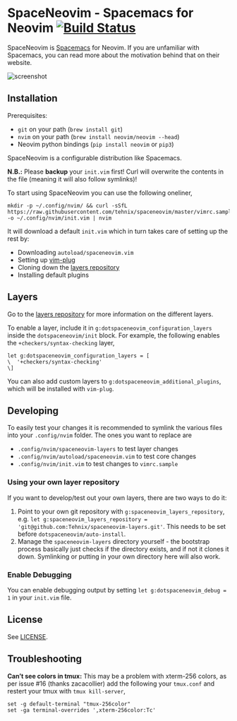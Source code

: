 # SpaceNeovim - Spacemacs for Neovim [![Build Status](https://travis-ci.org/Tehnix/spaceneovim.svg?branch=master)](https://travis-ci.org/Tehnix/spaceneovim)

SpaceNeovim is [Spacemacs](https://github.com/syl20bnr/spacemacs) for Neovim. If
you are unfamiliar with Spacemacs, you can read more about the motivation behind
that on their website.

![screenshot](assets/Screenshot%202016-09-18%2000.43.37.png)

## Installation

Prerequisites:

* `git` on your path (`brew install git`)
* `nvim` on your path (`brew install neovim/neovim --head`)
* Neovim python bindings (`pip install neovim` or `pip3`)

SpaceNeovim is a configurable distribution like Spacemacs.

__N.B.:__ Please __backup__ your `init.vim` first! Curl will overwrite the contents in the file (meaning it will also follow symlinks)!

To start using SpaceNeovim you can use the following oneliner,

```shell
mkdir -p ~/.config/nvim/ && curl -sSfL https://raw.githubusercontent.com/tehnix/spaceneovim/master/vimrc.sample -o ~/.config/nvim/init.vim | nvim
```

It will download a default `init.vim` which in turn takes care of setting up the
rest by:

* Downloading `autoload/spaceneovim.vim`
* Setting up [vim-plug](https://github.com/junegunn/vim-plug)
* Cloning down the [layers repository](https://github.com/Tehnix/spaceneovim-layers)
* Installing default plugins

## Layers

Go to the [layers repository](https://github.com/Tehnix/spaceneovim-layers) for
more information on the different layers.

To enable a layer, include it in `g:dotspaceneovim_configuration_layers` inside the `dotspaceneovim/init` block. For example, the following enables the `+checkers/syntax-checking` layer,

```viml
let g:dotspaceneovim_configuration_layers = [
\  '+checkers/syntax-checking'
\]
```

You can also add custom layers to `g:dotspaceneovim_additional_plugins`, which will be installed with `vim-plug`.

## Developing

To easily test your changes it is recommended to symlink the various files into your `.config/nvim` folder. The ones you want to replace are

* `.config/nvim/spaceneovim-layers` to test layer changes
* `.config/nvim/autoload/spaceneovim.vim` to test core changes
* `.config/nvim/init.vim` to test changes to `vimrc.sample`

### Using your own layer repository

If you want to develop/test out your own layers, there are two ways to do it:

1. Point to your own git repository with `g:spaceneovim_layers_repository`, e.g. `let g:spaceneovim_layers_repository = 'git@github.com:Tehnix/spaceneovim-layers.git'`. This needs to be set before `dotspaceneovim/auto-install`.
1. Manage the `spaceneovim-layers` directory yourself - the bootstrap process basically just checks if the directory exists, and if not it clones it down. Symlinking or putting in your own directory here will also work.

### Enable Debugging

You can enable debugging output by setting `let g:dotspaceneovim_debug = 1` in your `init.vim` file.

## License

See [LICENSE](LICENSE).

## Troubleshooting

__Can’t see colors in tmux:__ This may be a problem with xterm-256 colors, as per issue #16 (thanks zacacollier) add the following your `tmux.conf` and restert your tmux with `tmux kill-server`,

```
set -g default-terminal "tmux-256color"
set -ga terminal-overrides ',xterm-256color:Tc'
```

